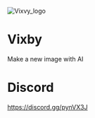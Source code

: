 ![Vixvy_logo](https://github.com/Shio7/Vixby/blob/master/g-images/vixby_logo_1000x.png)
# Vixby
Make a new image with AI

# Discord  
https://discord.gg/pynVX3J  
